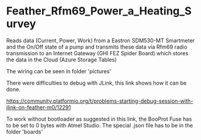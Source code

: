 # Feather_Rfm69_Power_a_Heating_Survey

Reads data (Current, Power, Work) from a Eastron SDM530-MT Smartmeter and the On/Off state of a pump
and transmits these data via Rfm69 radio transmission to an Internet Gateway (GHI FEZ Spider Board)
which stores the data in the Cloud (Azure Storage Tables)

The wiring can be seen in folder 'pictures'

There were difficulties to debug with JLink, this link shows how it can be done.

https://community.platformio.org/t/problems-starting-debug-session-with-jlink-on-feather-m0/12291

To work without bootloader as suggested in this link, the BooProt Fuse has to be set to 0 bytes
with Atmel Studio. The special .json file has to be in the folder 'boards'

